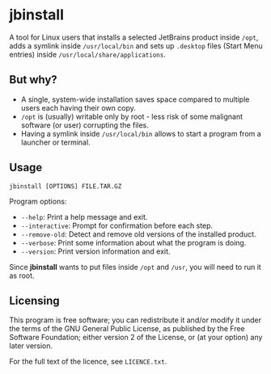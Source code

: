 # jbinstall
A tool for Linux users that installs a selected JetBrains product inside `/opt`, adds a symlink inside `/usr/local/bin`
and sets up `.desktop` files (Start Menu entries) inside `/usr/local/share/applications`.


## But why?
- A single, system-wide installation saves space compared to multiple users each having their own copy.
- `/opt` is (usually) writable only by root - less risk of some malignant software (or user) corrupting the files.
- Having a symlink inside `/usr/local/bin` allows to start a program from a launcher or terminal.


## Usage
```
jbinstall [OPTIONS] FILE.TAR.GZ
```
Program options:
- `--help`: Print a help message and exit.
- `--interactive`: Prompt for confirmation before each step.
- `--remove-old`: Detect and remove old versions of the installed product.
- `--verbose`: Print some information about what the program is doing.
- `--version`: Print version information and exit.

Since **jbinstall** wants to put files inside `/opt` and `/usr`, you will need to run it as root.


## Licensing
This program is free software; you can redistribute it and/or modify it under the terms of the GNU General Public License,
as published by the Free Software Foundation; either version 2 of the License, or (at your option) any later version.

For the full text of the licence, see `LICENCE.txt`.
